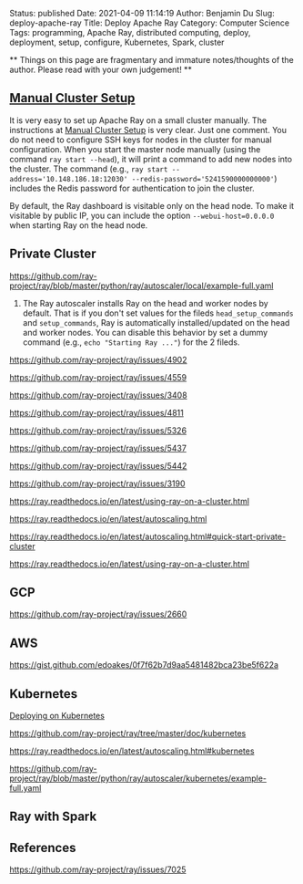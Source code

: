 Status: published
Date: 2021-04-09 11:14:19
Author: Benjamin Du
Slug: deploy-apache-ray
Title: Deploy Apache Ray
Category: Computer Science
Tags: programming, Apache Ray, distributed computing, deploy, deployment, setup, configure, Kubernetes, Spark, cluster

**
Things on this page are fragmentary and immature notes/thoughts of the author.
Please read with your own judgement!
**


## [Manual Cluster Setup](https://ray.readthedocs.io/en/latest/using-ray-on-a-cluster.html)

It is very easy to set up Apache Ray on a small cluster manually.
The instructions at
[Manual Cluster Setup](https://ray.readthedocs.io/en/latest/using-ray-on-a-cluster.html)
is very clear.
Just one comment.
You do not need to configure SSH keys for nodes in the cluster for manual configuration.
When you start the master node manually (using the command `ray start --head`), 
it will print a command to add new nodes into the cluster.
The command 
(e.g., `ray start --address='10.148.186.18:12030' --redis-password='5241590000000000'`)
includes the Redis password for authentication to join the cluster.

By default, 
the Ray dashboard is visitable only on the head node.
To make it visitable by public IP,
you can include the option `--webui-host=0.0.0.0` when starting Ray on the head node.

## Private Cluster

https://github.com/ray-project/ray/blob/master/python/ray/autoscaler/local/example-full.yaml

1. The Ray autoscaler installs Ray on the head and worker nodes by default.
    That is if you don't set values for the fileds `head_setup_commands` and `setup_commands`,
    Ray is automatically installed/updated on the head and worker nodes.
    You can disable this behavior by set a dummy command (e.g., `echo "Starting Ray ..."`) for the 2 fileds.

https://github.com/ray-project/ray/issues/4902

https://github.com/ray-project/ray/issues/4559

https://github.com/ray-project/ray/issues/3408

https://github.com/ray-project/ray/issues/4811

https://github.com/ray-project/ray/issues/5326

https://github.com/ray-project/ray/issues/5437

https://github.com/ray-project/ray/issues/5442

https://github.com/ray-project/ray/issues/3190

https://ray.readthedocs.io/en/latest/using-ray-on-a-cluster.html

https://ray.readthedocs.io/en/latest/autoscaling.html

https://ray.readthedocs.io/en/latest/autoscaling.html#quick-start-private-cluster

https://ray.readthedocs.io/en/latest/using-ray-on-a-cluster.html

## GCP

https://github.com/ray-project/ray/issues/2660

## AWS 

https://gist.github.com/edoakes/0f7f62b7d9aa5481482bca23be5f622a

## Kubernetes

[Deploying on Kubernetes](https://ray.readthedocs.io/en/latest/deploy-on-kubernetes.html)

https://github.com/ray-project/ray/tree/master/doc/kubernetes

https://ray.readthedocs.io/en/latest/autoscaling.html#kubernetes

https://github.com/ray-project/ray/blob/master/python/ray/autoscaler/kubernetes/example-full.yaml

## Ray with Spark 

## References

https://github.com/ray-project/ray/issues/7025
